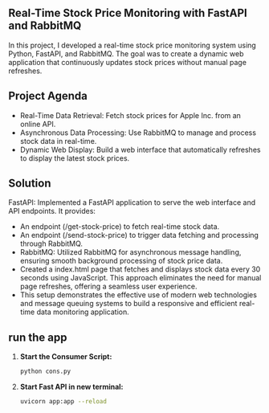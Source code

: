 ## Real-Time Stock Price Monitoring with FastAPI and RabbitMQ
In this project, I developed a real-time stock price monitoring system using Python, FastAPI, and RabbitMQ. The goal was to create a dynamic web application that continuously updates stock prices without manual page refreshes.

## Project Agenda
- Real-Time Data Retrieval: Fetch stock prices for Apple Inc. from an online API.
- Asynchronous Data Processing: Use RabbitMQ to manage and process stock data in real-time.
- Dynamic Web Display: Build a web interface that automatically refreshes to display the latest stock prices.

## Solution
FastAPI: Implemented a FastAPI application to serve the web interface and API endpoints. It provides:

- An endpoint (/get-stock-price) to fetch real-time stock data.
- An endpoint (/send-stock-price) to trigger data fetching and processing through RabbitMQ.
- RabbitMQ: Utilized RabbitMQ for asynchronous message handling, ensuring smooth background processing of stock price data.
- Created a index.html page that fetches and displays stock data every 30 seconds using JavaScript. This approach eliminates the need for manual page refreshes, offering a seamless user experience.
- This setup demonstrates the effective use of modern web technologies and message queuing systems to build a responsive and efficient real-time data monitoring application.

## run the app
1. **Start the Consumer Script:**
   ```bash
   python cons.py

2. **Start Fast API in new terminal:**
   ```bash
   uvicorn app:app --reload
